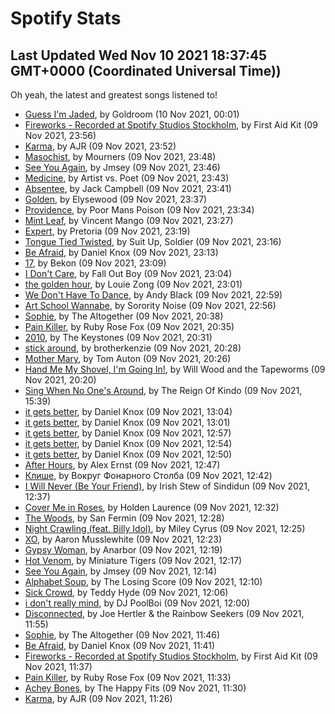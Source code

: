 
# Spotify Stats
## Last Updated Wed Nov 10 2021 18:37:45 GMT+0000 (Coordinated Universal Time))

Oh yeah, the latest and greatest songs listened to!

- [Guess I'm Jaded](https://www.last.fm/music/Goldroom/_/Guess+I%27m+Jaded), by Goldroom (10 Nov 2021, 00:01)
- [Fireworks - Recorded at Spotify Studios Stockholm](https://www.last.fm/music/First+Aid+Kit/_/Fireworks+-+Recorded+at+Spotify+Studios+Stockholm), by First Aid Kit (09 Nov 2021, 23:56)
- [Karma](https://www.last.fm/music/AJR/_/Karma), by AJR (09 Nov 2021, 23:52)
- [Masochist](https://www.last.fm/music/Mourners/_/Masochist), by Mourners (09 Nov 2021, 23:48)
- [See You Again](https://www.last.fm/music/Jmsey/_/See+You+Again), by Jmsey (09 Nov 2021, 23:46)
- [Medicine](https://www.last.fm/music/Artist+vs.+Poet/_/Medicine), by Artist vs. Poet (09 Nov 2021, 23:43)
- [Absentee](https://www.last.fm/music/Jack+Campbell/_/Absentee), by Jack Campbell (09 Nov 2021, 23:41)
- [Golden](https://www.last.fm/music/Elysewood/_/Golden), by Elysewood (09 Nov 2021, 23:37)
- [Providence](https://www.last.fm/music/Poor+Mans+Poison/_/Providence), by Poor Mans Poison (09 Nov 2021, 23:34)
- [Mint Leaf](https://www.last.fm/music/Vincent+Mango/_/Mint+Leaf), by Vincent Mango (09 Nov 2021, 23:27)
- [Expert](https://www.last.fm/music/Pretoria/_/Expert), by Pretoria (09 Nov 2021, 23:19)
- [Tongue Tied Twisted](https://www.last.fm/music/Suit+Up,+Soldier/_/Tongue+Tied+Twisted), by Suit Up, Soldier (09 Nov 2021, 23:16)
- [Be Afraid](https://www.last.fm/music/Daniel+Knox/_/Be+Afraid), by Daniel Knox (09 Nov 2021, 23:13)
- [17](https://www.last.fm/music/Bekon/_/17), by Bekon (09 Nov 2021, 23:09)
- [I Don't Care](https://www.last.fm/music/Fall+Out+Boy/_/I+Don%27t+Care), by Fall Out Boy (09 Nov 2021, 23:04)
- [the golden hour](https://www.last.fm/music/Louie+Zong/_/the+golden+hour), by Louie Zong (09 Nov 2021, 23:01)
- [We Don't Have To Dance](https://www.last.fm/music/Andy+Black/_/We+Don%27t+Have+To+Dance), by Andy Black (09 Nov 2021, 22:59)
- [Art School Wannabe](https://www.last.fm/music/Sorority+Noise/_/Art+School+Wannabe), by Sorority Noise (09 Nov 2021, 22:56)
- [Sophie](https://www.last.fm/music/The+Altogether/_/Sophie), by The Altogether (09 Nov 2021, 20:38)
- [Pain Killer](https://www.last.fm/music/Ruby+Rose+Fox/_/Pain+Killer), by Ruby Rose Fox (09 Nov 2021, 20:35)
- [2010](https://www.last.fm/music/The+Keystones/_/2010), by The Keystones (09 Nov 2021, 20:31)
- [stick around](https://www.last.fm/music/brotherkenzie/_/stick+around), by brotherkenzie (09 Nov 2021, 20:28)
- [Mother Mary](https://www.last.fm/music/Tom+Auton/_/Mother+Mary), by Tom Auton (09 Nov 2021, 20:26)
- [Hand Me My Shovel, I'm Going In!](https://www.last.fm/music/Will+Wood+and+the+Tapeworms/_/Hand+Me+My+Shovel,+I%27m+Going+In!), by Will Wood and the Tapeworms (09 Nov 2021, 20:20)
- [Sing When No One's Around](https://www.last.fm/music/The+Reign+Of+Kindo/_/Sing+When+No+One%27s+Around), by The Reign Of Kindo (09 Nov 2021, 15:39)
- [it gets better](https://www.last.fm/music/Daniel+Knox/_/it+gets+better), by Daniel Knox (09 Nov 2021, 13:04)
- [it gets better](https://www.last.fm/music/Daniel+Knox/_/it+gets+better), by Daniel Knox (09 Nov 2021, 13:01)
- [it gets better](https://www.last.fm/music/Daniel+Knox/_/it+gets+better), by Daniel Knox (09 Nov 2021, 12:57)
- [it gets better](https://www.last.fm/music/Daniel+Knox/_/it+gets+better), by Daniel Knox (09 Nov 2021, 12:54)
- [it gets better](https://www.last.fm/music/Daniel+Knox/_/it+gets+better), by Daniel Knox (09 Nov 2021, 12:50)
- [After Hours](https://www.last.fm/music/Alex+Ernst/_/After+Hours), by Alex Ernst (09 Nov 2021, 12:47)
- [Клише](https://www.last.fm/music/%D0%92%D0%BE%D0%BA%D1%80%D1%83%D0%B3+%D0%A4%D0%BE%D0%BD%D0%B0%D1%80%D0%BD%D0%BE%D0%B3%D0%BE+%D0%A1%D1%82%D0%BE%D0%BB%D0%B1%D0%B0/_/%D0%9A%D0%BB%D0%B8%D1%88%D0%B5), by Вокруг Фонарного Столба (09 Nov 2021, 12:42)
- [I Will Never (Be Your Friend)](https://www.last.fm/music/Irish+Stew+of+Sindidun/_/I+Will+Never+(Be+Your+Friend)), by Irish Stew of Sindidun (09 Nov 2021, 12:37)
- [Cover Me in Roses](https://www.last.fm/music/Holden+Laurence/_/Cover+Me+in+Roses), by Holden Laurence (09 Nov 2021, 12:32)
- [The Woods](https://www.last.fm/music/San+Fermin/_/The+Woods), by San Fermin (09 Nov 2021, 12:28)
- [Night Crawling (feat. Billy Idol)](https://www.last.fm/music/Miley+Cyrus/_/Night+Crawling+(feat.+Billy+Idol)), by Miley Cyrus (09 Nov 2021, 12:25)
- [XO](https://www.last.fm/music/Aaron+Musslewhite/_/XO), by Aaron Musslewhite (09 Nov 2021, 12:23)
- [Gypsy Woman](https://www.last.fm/music/Anarbor/_/Gypsy+Woman), by Anarbor (09 Nov 2021, 12:19)
- [Hot Venom](https://www.last.fm/music/Miniature+Tigers/_/Hot+Venom), by Miniature Tigers (09 Nov 2021, 12:17)
- [See You Again](https://www.last.fm/music/Jmsey/_/See+You+Again), by Jmsey (09 Nov 2021, 12:14)
- [Alphabet Soup](https://www.last.fm/music/The+Losing+Score/_/Alphabet+Soup), by The Losing Score (09 Nov 2021, 12:10)
- [Sick Crowd](https://www.last.fm/music/Teddy+Hyde/_/Sick+Crowd), by Teddy Hyde (09 Nov 2021, 12:06)
- [i don't really mind](https://www.last.fm/music/DJ+PoolBoi/_/i+don%27t+really+mind), by DJ PoolBoi (09 Nov 2021, 12:00)
- [Disconnected](https://www.last.fm/music/Joe+Hertler+&+the+Rainbow+Seekers/_/Disconnected), by Joe Hertler & the Rainbow Seekers (09 Nov 2021, 11:55)
- [Sophie](https://www.last.fm/music/The+Altogether/_/Sophie), by The Altogether (09 Nov 2021, 11:46)
- [Be Afraid](https://www.last.fm/music/Daniel+Knox/_/Be+Afraid), by Daniel Knox (09 Nov 2021, 11:41)
- [Fireworks - Recorded at Spotify Studios Stockholm](https://www.last.fm/music/First+Aid+Kit/_/Fireworks+-+Recorded+at+Spotify+Studios+Stockholm), by First Aid Kit (09 Nov 2021, 11:37)
- [Pain Killer](https://www.last.fm/music/Ruby+Rose+Fox/_/Pain+Killer), by Ruby Rose Fox (09 Nov 2021, 11:33)
- [Achey Bones](https://www.last.fm/music/The+Happy+Fits/_/Achey+Bones), by The Happy Fits (09 Nov 2021, 11:30)
- [Karma](https://www.last.fm/music/AJR/_/Karma), by AJR (09 Nov 2021, 11:26)
